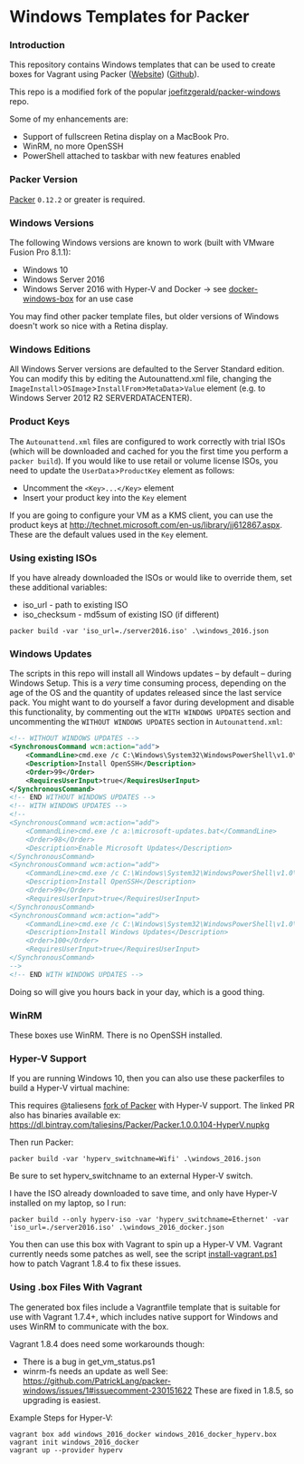 # Windows Templates for Packer

### Introduction

This repository contains Windows templates that can be used to create boxes for Vagrant using Packer ([Website](https://www.packer.io)) ([Github](https://github.com/mitchellh/packer)).

This repo is a modified fork of the popular [joefitzgerald/packer-windows](https://github.com/joefitzgerald/packer-windows) repo.

Some of my enhancements are:

* Support of fullscreen Retina display on a MacBook Pro.
* WinRM, no more OpenSSH
* PowerShell attached to taskbar with new features enabled

### Packer Version

[Packer](https://github.com/mitchellh/packer/blob/master/CHANGELOG.md) `0.12.2` or greater is required.

### Windows Versions

The following Windows versions are known to work (built with VMware Fusion Pro 8.1.1):

 * Windows 10
 * Windows Server 2016
 * Windows Server 2016 with Hyper-V and Docker -> see [docker-windows-box](https://github.com/StefanScherer/docker-windows-box) for an use case

You may find other packer template files, but older versions of Windows doesn't work so nice with a Retina display.

### Windows Editions

All Windows Server versions are defaulted to the Server Standard edition. You can modify this by editing the Autounattend.xml file, changing the `ImageInstall`>`OSImage`>`InstallFrom`>`MetaData`>`Value` element (e.g. to Windows Server 2012 R2 SERVERDATACENTER).

### Product Keys

The `Autounattend.xml` files are configured to work correctly with trial ISOs (which will be downloaded and cached for you the first time you perform a `packer build`). If you would like to use retail or volume license ISOs, you need to update the `UserData`>`ProductKey` element as follows:

* Uncomment the `<Key>...</Key>` element
* Insert your product key into the `Key` element

If you are going to configure your VM as a KMS client, you can use the product keys at http://technet.microsoft.com/en-us/library/jj612867.aspx. These are the default values used in the `Key` element.

### Using existing ISOs
If you have already downloaded the ISOs or would like to override them, set these additional variables:
- iso_url - path to existing ISO
- iso_checksum - md5sum of existing ISO (if different)

```
packer build -var 'iso_url=./server2016.iso' .\windows_2016.json
```

### Windows Updates

The scripts in this repo will install all Windows updates – by default – during Windows Setup. This is a _very_ time consuming process, depending on the age of the OS and the quantity of updates released since the last service pack. You might want to do yourself a favor during development and disable this functionality, by commenting out the `WITH WINDOWS UPDATES` section and uncommenting the `WITHOUT WINDOWS UPDATES` section in `Autounattend.xml`:

```xml
<!-- WITHOUT WINDOWS UPDATES -->
<SynchronousCommand wcm:action="add">
    <CommandLine>cmd.exe /c C:\Windows\System32\WindowsPowerShell\v1.0\powershell.exe -File a:\openssh.ps1 -AutoStart</CommandLine>
    <Description>Install OpenSSH</Description>
    <Order>99</Order>
    <RequiresUserInput>true</RequiresUserInput>
</SynchronousCommand>
<!-- END WITHOUT WINDOWS UPDATES -->
<!-- WITH WINDOWS UPDATES -->
<!--
<SynchronousCommand wcm:action="add">
    <CommandLine>cmd.exe /c a:\microsoft-updates.bat</CommandLine>
    <Order>98</Order>
    <Description>Enable Microsoft Updates</Description>
</SynchronousCommand>
<SynchronousCommand wcm:action="add">
    <CommandLine>cmd.exe /c C:\Windows\System32\WindowsPowerShell\v1.0\powershell.exe -File a:\openssh.ps1</CommandLine>
    <Description>Install OpenSSH</Description>
    <Order>99</Order>
    <RequiresUserInput>true</RequiresUserInput>
</SynchronousCommand>
<SynchronousCommand wcm:action="add">
    <CommandLine>cmd.exe /c C:\Windows\System32\WindowsPowerShell\v1.0\powershell.exe -File a:\win-updates.ps1</CommandLine>
    <Description>Install Windows Updates</Description>
    <Order>100</Order>
    <RequiresUserInput>true</RequiresUserInput>
</SynchronousCommand>
-->
<!-- END WITH WINDOWS UPDATES -->
```

Doing so will give you hours back in your day, which is a good thing.

### WinRM

These boxes use WinRM. There is no OpenSSH installed.

### Hyper-V Support
If you are running Windows 10, then you can also use these packerfiles to build a Hyper-V virtual machine:

This requires @taliesens [fork of Packer](https://github.com/mitchellh/packer/pull/2576) with Hyper-V support. The linked PR also has binaries available ex: https://dl.bintray.com/taliesins/Packer/Packer.1.0.0.104-HyperV.nupkg

Then run Packer:
```
packer build -var 'hyperv_switchname=Wifi' .\windows_2016.json
```
Be sure to set hyperv_switchname to an external Hyper-V switch.

I have the ISO already downloaded to save time, and only have Hyper-V installed on my laptop, so I run:
```
packer build --only hyperv-iso -var 'hyperv_switchname=Ethernet' -var 'iso_url=./server2016.iso' .\windows_2016_docker.json
```

You then can use this box with Vagrant to spin up a Hyper-V VM. Vagrant currently
needs some patches as well, see the script [install-vagrant.ps1](hyperv/scripts/install-vagrant.ps1)
how to patch Vagrant 1.8.4 to fix these issues.

### Using .box Files With Vagrant

The generated box files include a Vagrantfile template that is suitable for
use with Vagrant 1.7.4+, which includes native support for Windows and uses
WinRM to communicate with the box.

Vagrant 1.8.4 does need some workarounds though:
- There is a bug in get_vm_status.ps1
- winrm-fs needs an update as well
See: https://github.com/PatrickLang/packer-windows/issues/1#issuecomment-230151622
These are fixed in 1.8.5, so upgrading is easiest.

Example Steps for Hyper-V:
```
vagrant box add windows_2016_docker windows_2016_docker_hyperv.box
vagrant init windows_2016_docker
vagrant up --provider hyperv
```
